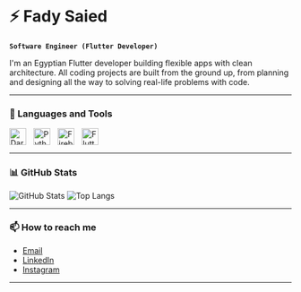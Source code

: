 # ⚡ Fady Saied

**`Software Engineer (Flutter Developer)`**

I'm an Egyptian Flutter developer building flexible apps with clean architecture. All coding projects are built from the ground up, from planning and designing all the way to solving real-life problems with code.

---

### 🧰 Languages and Tools

<img align="left" alt="Dart" width="30px" style="padding-right:10px;" src="https://upload.wikimedia.org/wikipedia/commons/thumb/9/91/Dart-logo-icon.svg/2048px-Dart-logo-icon.svg.png"/>
<img align="left" alt="Python" width="30px" style="padding-right:10px;" src="https://www.svgrepo.com/show/376344/python.svg" />
<img align="left" alt="Firebase" width="30px" style="padding-right:10px;" src="https://www.svgrepo.com/show/353735/firebase.svg" />
<img align="left" alt="Flutter" width="30px" style="padding-right:10px;" src="https://www.svgrepo.com/show/353751/flutter.svg" />
<br clear="left"/>

---

### 📊 GitHub Stats

![GitHub Stats](https://github-readme-stats.vercel.app/api?username=FadyElze3iky&show_icons=true&theme=radical&hide_border=true)
![Top Langs](https://github-readme-stats.vercel.app/api/top-langs/?username=FadyElze3iky&layout=compact&theme=radical&hide_border=true)

---
<!-- 
### 🚀 Projects

- [Project One](https://github.com/FadyElze3iky/project-one): Description of project one.

- [Project Two](https://github.com/FadyElze3iky/project-two): Description of project two.

--- -->


### 📫 How to reach me

- [Email](mailto:fadysaied63@gmail.com)
- [LinkedIn](https://www.linkedin.com/in/fady-saied-334b29218/)
- [Instagram](https://www.instagram.com/fady_elze3iky/)

---
